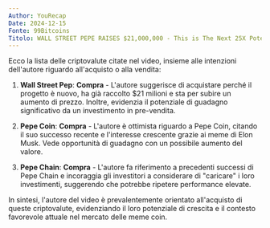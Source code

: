 ```yaml
---
Author: YouRecap
Date: 2024-12-15
Fonte: 99Bitcoins
Titolo: WALL STREET PEPE RAISES $21,000,000 - This is The Next 25X Potential MEME COIN?! Wall Street Pepe
---
```


Ecco la lista delle criptovalute citate nel video, insieme alle intenzioni dell'autore riguardo all'acquisto o alla vendita:

1. **Wall Street Pep**: **Compra** - L'autore suggerisce di acquistare perché il progetto è nuovo, ha già raccolto $21 milioni e sta per subire un aumento di prezzo. Inoltre, evidenzia il potenziale di guadagno significativo da un investimento in pre-vendita.

2. **Pepe Coin**: **Compra** - L'autore è ottimista riguardo a Pepe Coin, citando il suo successo recente e l'interesse crescente grazie ai meme di Elon Musk. Vede opportunità di guadagno con un possibile aumento del valore.

3. **Pepe Chain**: **Compra** - L'autore fa riferimento a precedenti successi di Pepe Chain e incoraggia gli investitori a considerare di "caricare" i loro investimenti, suggerendo che potrebbe ripetere performance elevate.

In sintesi, l'autore del video è prevalentemente orientato all'acquisto di queste criptovalute, evidenziando il loro potenziale di crescita e il contesto favorevole attuale nel mercato delle meme coin.
